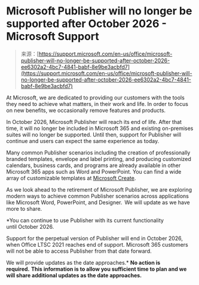 <!--yml
category: 未分类
date: 2024-05-27 14:55:50
-->

# Microsoft Publisher will no longer be supported after October 2026 - Microsoft Support

> 来源：[https://support.microsoft.com/en-us/office/microsoft-publisher-will-no-longer-be-supported-after-october-2026-ee6302a2-4bc7-4841-babf-8e9be3acbfd7](https://support.microsoft.com/en-us/office/microsoft-publisher-will-no-longer-be-supported-after-october-2026-ee6302a2-4bc7-4841-babf-8e9be3acbfd7)

At Microsoft, we are dedicated to providing our customers with the tools they need to achieve what matters, in their work and life. In order to focus on new benefits, we occasionally remove features and products. 

In October 2026, Microsoft Publisher will reach its end of life. After that time, it will no longer be included in Microsoft 365 and existing on-premises suites will no longer be supported. Until then, support for Publisher will continue and users can expect the same experience as today. 

Many common Publisher scenarios including the creation of professionally branded templates, envelope and label printing, and producing customized calendars, business cards, and programs are already available in other Microsoft 365 apps such as Word and PowerPoint. You can find a wide array of customizable templates at [Microsoft Create](https://create.microsoft.com/en-us?ocid=oo_create_visitors_templates_publisher). 

As we look ahead to the retirement of Microsoft Publisher, we are exploring modern ways to achieve common Publisher scenarios across applications like Microsoft Word, PowerPoint, and Designer.  We will update as we have more to share.   

 *You can continue to use Publisher with its current functionality until October 2026.

Support for the perpetual version of Publisher will end in October 2026, when Office LTSC 2021 reaches end of support. Microsoft 365 customers will not be able to access Publisher from that date forward. 

We will provide updates as the date approaches.*  **No action is required.  This information is to allow you sufficient time to plan and we will share additional updates as the date approaches.**